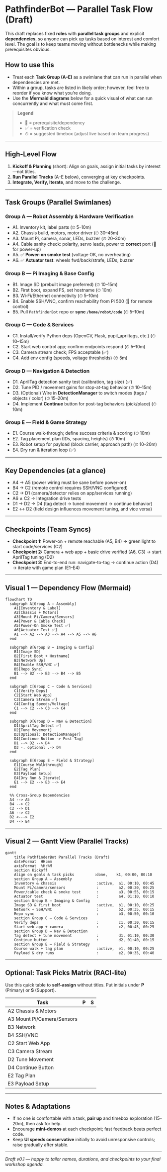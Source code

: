 # PathfinderBot — Parallel Task Flow (Draft)

This draft replaces fixed **roles** with **parallel task groups** and explicit **dependencies**, so anyone can pick up tasks based on interest and comfort level. The goal is to keep teams moving without bottlenecks while making prerequisites obvious.

## How to use this
- Treat each **Task Group (A–E)** as a swimlane that can run in parallel when dependencies are met.
- Within a group, tasks are listed in likely order; however, feel free to reorder if you know what you’re doing.
- Use the **Mermaid diagrams** below for a quick visual of what can run concurrently and what must come first.

> **Legend**
> - 🔑 = prerequisite/dependency
> - ✅ = verification check
> - ⏱ = suggested timebox (adjust live based on team progress)

---

## High-Level Flow
1. **Kickoff & Planning** (short): Align on goals, assign initial tasks by interest—not titles.
2. **Run Parallel Tracks** (A–E below), converging at key checkpoints.
3. **Integrate, Verify, Iterate**, and move to the challenge.

---

## Task Groups (Parallel Swimlanes)

### Group A — Robot Assembly & Hardware Verification
- A1. Inventory kit, label parts (⏱ 5–10m)
- A2. Chassis build, motors, motor driver (⏱ 30–45m)
- A3. Mount Pi, camera, sonar, LEDs, buzzer (⏱ 20–30m)
- A4. Cable sanity check: polarity, servo leads, power to **correct** port (🔑 for power-up)
- A5. ✅ **Power-on smoke test** (voltage OK, no overheating)
- A6. ✅ **Actuator test**: wheels fwd/back/strafe, LEDs, buzzer

### Group B — Pi Imaging & Base Config
- B1. Image SD (prebuilt image preferred) (⏱ 10–15m)
- B2. First boot, expand FS, set hostname (⏱ 10m)
- B3. Wi‑Fi/Ethernet connectivity (⏱ 5–10m)
- B4. Enable SSH/VNC, confirm reachability from Pi 500 (🔑 for remote control)
- B5. Pull `PathfinderBot` repo or **sync `/home/robot/code`** (⏱ 5–10m)

### Group C — Code & Services
- C1. Install/verify Python deps (OpenCV, Flask, pupil_apriltags, etc.) (⏱ 10–15m)
- C2. Start web control app; confirm endpoints respond (⏱ 5–10m)
- C3. Camera stream check; FPS acceptable (✅)
- C4. Add env config (speeds, voltage thresholds) (⏱ 5m)

### Group D — Navigation & Detection
- D1. AprilTag detection sanity test (calibration, tag size) (✅)
- D2. Tune PID / movement gains for stop-at-tag behavior (⏱ 10–15m)
- D3. (Optional) Wire in **DetectionManager** to switch modes (tags / objects / color) (⏱ 15–20m)
- D4. Implement **Continue** button for post-tag behaviors (pick/place) (⏱ 10m)

### Group E — Field & Game Strategy
- E1. Course walk-through; define success criteria & scoring (⏱ 10m)
- E2. Tag placement plan (IDs, spacing, heights) (⏱ 10m)
- E3. Robot setup for payload (block carrier, approach path) (⏱ 10–20m)
- E4. Dry run & iteration loop (✅)

---

## Key Dependencies (at a glance)
- A4 → A5 (power wiring must be sane before power-on)
- B4 → C2 (remote control requires SSH/VNC configured)
- C2 → D1 (camera/detector relies on app/services running)
- A6 ∧ C2 → Integration drive tests
- D1 → D2 → D4 (tag detect → tuned movement → continue behavior)
- E2 ↔ D2 (field design influences movement tuning, and vice versa)

---

## Checkpoints (Team Syncs)
- **Checkpoint 1:** Power-on + remote reachable (A5, B4) → green light to start code/services (C2)
- **Checkpoint 2:** Camera + web app + basic drive verified (A6, C3) → start AprilTag tuning (D2)
- **Checkpoint 3:** End-to-end run: navigate-to-tag → continue action (D4) → iterate with game plan (E1–E4)

---

## Visual 1 — Dependency Flow (Mermaid)

```mermaid
flowchart TD
  subgraph A[Group A – Assembly]
    A1[Inventory & Label]
    A2[Chassis + Motors]
    A3[Mount Pi/Camera/Sensors]
    A4[Power & Cable Check]
    A5[Power-On Smoke Test ✅]
    A6[Actuator Test ✅]
    A1 --> A2 --> A3 --> A4 --> A5 --> A6
  end

  subgraph B[Group B – Imaging & Config]
    B1[Image SD]
    B2[First Boot + Hostname]
    B3[Network Up]
    B4[Enable SSH/VNC ✅]
    B5[Repo Sync]
    B1 --> B2 --> B3 --> B4 --> B5
  end

  subgraph C[Group C – Code & Services]
    C1[Verify Deps]
    C2[Start Web App]
    C3[Camera Stream ✅]
    C4[Config Speeds/Voltage]
    C1 --> C2 --> C3 --> C4
  end

  subgraph D[Group D – Nav & Detection]
    D1[AprilTag Detect ✅]
    D2[Tune Movement]
    D3[Optional: DetectionManager]
    D4[Continue Button -> Post-Tag]
    D1 --> D2 --> D4
    D3 -. optional .-> D4
  end

  subgraph E[Group E – Field & Strategy]
    E1[Course Walkthrough]
    E2[Tag Plan]
    E3[Payload Setup]
    E4[Dry Run & Iterate]
    E1 --> E2 --> E3 --> E4
  end

  %% Cross-Group Dependencies
  A4 --> A5
  B4 --> C2
  C2 --> D1
  A6 --> C2
  D2 <---> E2
  D4 --> E4
```

---

## Visual 2 — Gantt View (Parallel Tracks)

```mermaid
gantt
    title PathfinderBot Parallel Tracks (Draft)
    dateFormat  HH:mm
    axisFormat  %H:%M
    section Kickoff
    Align on goals & task picks         :done,    k1, 00:00, 00:10
    section Group A – Assembly
    Inventory & chassis                  :active,  a1, 00:10, 00:45
    Mount Pi/camera/sensors              :         a2, 00:30, 00:25
    Power/cable check & smoke test       :         a3, 00:55, 00:15
    Actuator test                        :         a4, 01:10, 00:10
    section Group B – Imaging & Config
    Image SD & first boot                :active,  b1, 00:10, 00:25
    Network + SSH/VNC                    :         b2, 00:35, 00:15
    Repo sync                            :         b3, 00:50, 00:10
    section Group C – Code & Services
    Verify deps                          :         c1, 00:30, 00:15
    Start web app + camera               :         c2, 00:45, 00:25
    section Group D – Nav & Detection
    Tag detect + tune movement           :         d1, 01:10, 00:30
    Continue button                      :         d2, 01:40, 00:15
    section Group E – Field & Strategy
    Course walk + tag plan               :active,  e1, 00:10, 00:25
    Payload & dry runs                   :         e2, 00:35, 00:40
```

---

## Optional: Task Picks Matrix (RACI‑lite)
Use this quick table to **self-assign** without titles. Put initials under **P** (Primary) or **S** (Support).

| Task | P | S |
|---|---|---|
| A2 Chassis & Motors |  |  |
| A3 Mount Pi/Camera/Sensors |  |  |
| B3 Network |  |  |
| B4 SSH/VNC |  |  |
| C2 Start Web App |  |  |
| C3 Camera Stream |  |  |
| D2 Tune Movement |  |  |
| D4 Continue Button |  |  |
| E2 Tag Plan |  |  |
| E3 Payload Setup |  |  |

---

## Notes & Adaptations
- If no one is comfortable with a task, **pair up** and timebox exploration (15–20m), then ask for help.
- Encourage **mini-demos** at each checkpoint; fast feedback beats perfect code.
- Keep **UI speeds conservative** initially to avoid unresponsive controls; raise gradually after stable.

---

*Draft v0.1 — happy to tailor names, durations, and checkpoints to your final workshop agenda.*
